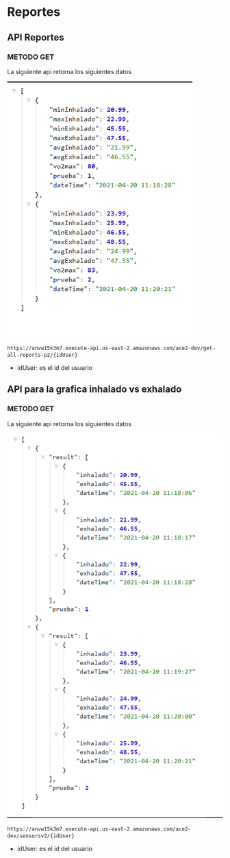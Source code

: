 # Reportes 
## API Reportes 
### METODO GET 
La siguiente api retorna los siguientes datos 

![alt](./img/Captura%20de%20pantalla%202021-04-20%20124426.png)

    https://anvw15k3m7.execute-api.us-east-2.amazonaws.com/ace2-dev/get-all-reports-p2/{idUser}

* idUser: es el id del usuario 

## API para la grafica inhalado vs exhalado 
### METODO GET 
La siguiente api retorna los siguientes datos 

![alt](./img/Captura%20de%20pantalla%202021-04-20%20124510.png)

    https://anvw15k3m7.execute-api.us-east-2.amazonaws.com/ace2-dev/sensorsv2/{idUser}
    
* idUser: es el id del usuario 
